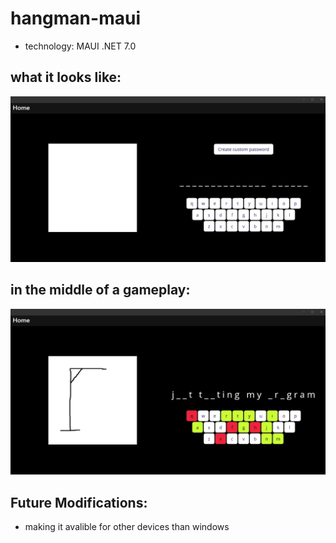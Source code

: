 # hangman-maui

- technology: MAUI .NET 7.0

## what it looks like:

![Something is wrong](https://github.com/DejwCpp/hangman-maui/blob/master/img/default-screen.jpg)

## in the middle of a gameplay:

![Something is wrong](https://github.com/DejwCpp/hangman-maui/blob/master/img/game-play.jpg)

## Future Modifications:

- making it avalible for other devices than windows
